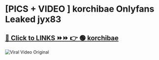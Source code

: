 
 # [PICS + VIDEO ] korchibae Onlyfans Leaked jyx83

## <h2><a href="https://clipsfans.com/korchibae&ref=git">🔗 Click to LINKS ⏩⏩ 👉 🟢 korchibae </a></h2>

<a href="https://clipsfans.com/korchibae&ref=git" rel="nofollow" data-target="animated-image.originalLink"><img src="https://i.ibb.co.com/xMMVF88/686577567.gif" alt="Viral Video Original" style="max-width: 100%; display: inline-block;" data-target="animated-image.originalImage"></a>

